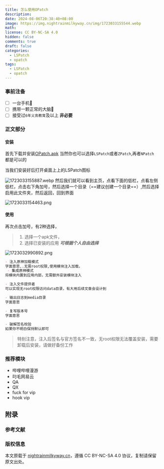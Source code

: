 ```yaml
---
title: 怎么使用OPatch
description: 
date: 2024-08-06T20:38:40+08:00
image: https://img.nightrainmilkyway.cn/img/1723033155544.webp
math: 
license: CC BY-NC-SA 4.0
hidden: false
comments: true
draft: false
categories:
  - LSPatch
  - opatch
tags:
  - LSPatch
  - opatch
---
```


### 事前注备

- [ ] 一台手机📱
- [ ] 携带一颗正常的大脑🧠
- [ ] 接受过`6年义务教育`及以上 **非必要**

### 正文部分

#### 安装
首先下载并安装[OPatch.apk](http://pan.nightrainmilkyway.cn/)
当然你也可以选择`LSPatch`或者`ZPatch`,再者`NPatch` 都是可以的

当我们安装好后打开桌面上上的LSPatch图标

![1723033155887.webp](https://img.nightrainmilkyway.cn/img/1723033155887.webp)
然后我们就可以看到主页，点看下面的低栏，点看左侧低栏，点击右下角加号，然后选择一个目录（==建议创建一个目录==）,然后选择启用此文件夹，然后返回，回到界面

![1723033154463.png](https://img.nightrainmilkyway.cn/img/1723033154463.png)

#### 使用

再次点击加号，有2种选择，
> 1. 选择一个apk文件，
> 2. 选择已安装的应用
> ***可根据个人自由选择***

![1723032990892.png](https://img.nightrainmilkyway.cn/img/1723032990892.png)

``` md
- 注入原神加载模式
字面意思,.无需root权限,使用模块注入加载，
 - 集成原神模式
将模块内置到应用内部，无需额外安装模块注入

- 注入文件提供者
可以实现无root权限访问data目录，有大用后续文章会设计到

- 输出日志到media目录
字面意思

- 复写版本号
字面意思

- 破解签名校验
如果你不明白保持默认即可
```

> 特别注意，注入后签名与官方签名不一致，无root权限无法覆盖安装，需要卸载后安装，请做好备份工作


### 推荐模块
- 哔哩哔哩漫游
- 叼毛网易云
- QA
- QX
- fuck for vip
- hook vip



## 附录

### 参考文献

### 版权信息

本文原载于 [nightrainmilkyway.cn](https://nightrainmilkyway.cn)，遵循 CC BY-NC-SA 4.0 协议，复制请保留原文出处。
